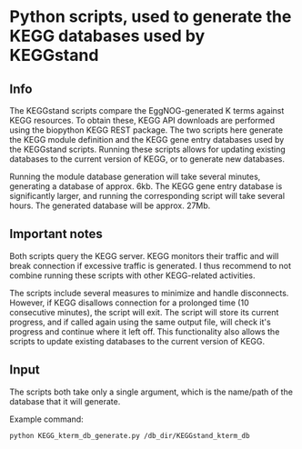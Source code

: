 # Python scripts, used to generate the KEGG databases used by KEGGstand
## Info
The KEGGstand scripts compare the EggNOG-generated K terms against KEGG resources. To obtain these, KEGG API downloads are performed using
the biopython KEGG REST package. The two scripts here generate the KEGG module definition and the KEGG gene entry databases used by the 
KEGGstand scripts. Running these scripts allows for updating existing databases to the current version of KEGG, or to generate new databases. 

Running the module database generation will take several minutes, generating a database of approx. 6kb. The KEGG gene entry database
is significantly larger, and running the corresponding script will take several hours. The generated database will be approx. 27Mb.

## Important notes
Both scripts query the KEGG server. KEGG monitors their traffic and will break connection if excessive traffic is generated. I thus recommend
to not combine running these scripts with other KEGG-related activities. 

The scripts include several measures to minimize and handle disconnects. However, if KEGG disallows connection for a prolonged time (10 consecutive minutes), the script will exit. 
The script will store its current progress, and if called again using the same output file, will check it's progress and continue where it left off. This functionality also allows
the scripts to update existing databases to the current version of KEGG.

## Input
The scripts both take only a single argument, which is the name/path of the database that it will generate.

Example command:
```
python KEGG_kterm_db_generate.py /db_dir/KEGGstand_kterm_db
```
